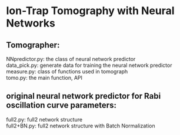 # Ion-Trap Tomography with Neural Networks
## Tomographer:
NNpredictor.py: the class of neural network predictor\
data_pick.py: generate data for training the neural network predictor\
measure.py: class of functions used in tomograph\
tomo.py: the main function, API

## original neural network predictor for Rabi oscillation curve parameters:
full2.py: full2 network structure\
full2+BN.py: full2 network structure with Batch Normalization
